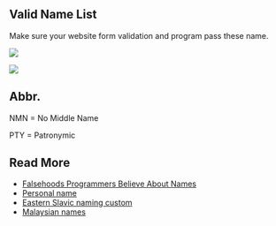 Valid Name List
---------------

Make sure your website form validation and program pass these name.

![](http://i.imgur.com/XwnfvI6.png)

![](http://i.imgur.com/TNqmby6.png)

Abbr.
-----

NMN = No Middle Name

PTY = Patronymic

Read More
---------

* [Falsehoods Programmers Believe About Names](https://www.kalzumeus.com/2010/06/17/falsehoods-programmers-believe-about-names/)
* [Personal name](https://en.wikipedia.org/wiki/Personal_name)
* [Eastern Slavic naming custom](https://en.wikipedia.org/wiki/Eastern_Slavic_naming_customs)
* [Malaysian names](https://en.wikipedia.org/wiki/Malaysian_names)
